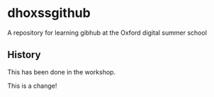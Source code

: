 # dhoxssgithub
A repository for learning gibhub at the Oxford digital summer school

## History

This has been done in the workshop.

This is a change!
